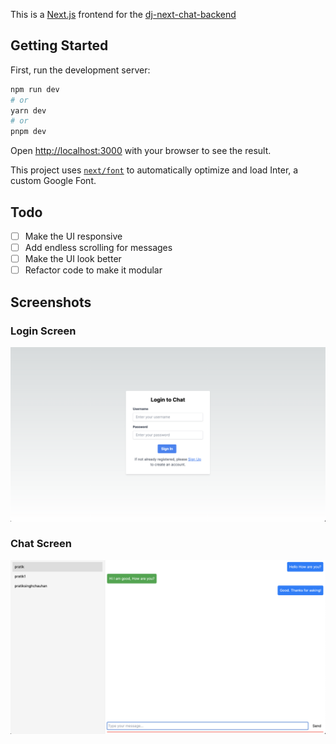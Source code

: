 This is a [Next.js](https://nextjs.org/) frontend for the [dj-next-chat-backend](https://github.com/pratiksinghchauhan/dj-next-chat-backend)
## Getting Started

First, run the development server:

```bash
npm run dev
# or
yarn dev
# or
pnpm dev
```

Open [http://localhost:3000](http://localhost:3000) with your browser to see the result.

This project uses [`next/font`](https://nextjs.org/docs/basic-features/font-optimization) to automatically optimize and load Inter, a custom Google Font.

## Todo
- [ ] Make the UI responsive
- [ ] Add endless scrolling for messages
- [ ] Make the UI look better
- [ ] Refactor code to make it modular

## Screenshots
### Login Screen

   ![Login](screenshots/login.png)

### Chat Screen

   ![Chat](screenshots/chat.png)
